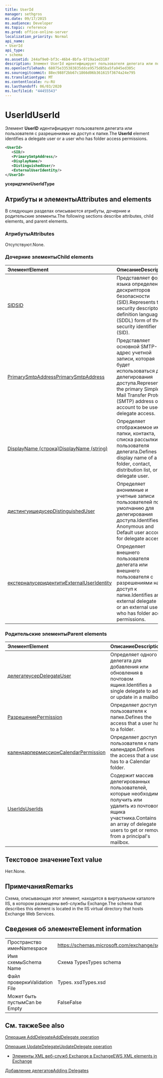 ```yaml
---
title: UserId
manager: sethgros
ms.date: 09/17/2015
ms.audience: Developer
ms.topic: reference
ms.prod: office-online-server
localization_priority: Normal
api_name:
- UserId
api_type:
- schema
ms.assetid: 244af9e0-bf3c-46b4-8bfa-9719a1ed3107
description: Элемент UserId идентифицирует пользователя делегата или пользователя с разрешениями на доступ к папке.
ms.openlocfilehash: 68075e335383835ddce9575d85ba5fa945ed305c
ms.sourcegitcommit: 88ec988f2bb67c1866d06b361615f3674a24e795
ms.translationtype: MT
ms.contentlocale: ru-RU
ms.lasthandoff: 06/03/2020
ms.locfileid: "44455543"
---
```

# <a name="userid"></a><span data-ttu-id="4604a-103">UserId</span><span class="sxs-lookup"><span data-stu-id="4604a-103">UserId</span></span>

<span data-ttu-id="4604a-104">Элемент **UserID** идентифицирует пользователя делегата или пользователя с разрешениями на доступ к папке.</span><span class="sxs-lookup"><span data-stu-id="4604a-104">The **UserId** element identifies a delegate user or a user who has folder access permissions.</span></span> 
  
```xml
<UserId>
   <SID/>
   <PrimarySmtpAddress/>
   <DisplayName/>
   <DistinguishedUser/>
   <ExternalUserIdentity/>
</UserId>
```

 <span data-ttu-id="4604a-105">**усеридтипе**</span><span class="sxs-lookup"><span data-stu-id="4604a-105">**UserIdType**</span></span>
## <a name="attributes-and-elements"></a><span data-ttu-id="4604a-106">Атрибуты и элементы</span><span class="sxs-lookup"><span data-stu-id="4604a-106">Attributes and elements</span></span>

<span data-ttu-id="4604a-107">В следующих разделах описываются атрибуты, дочерние и родительские элементы.</span><span class="sxs-lookup"><span data-stu-id="4604a-107">The following sections describe attributes, child elements, and parent elements.</span></span>
  
### <a name="attributes"></a><span data-ttu-id="4604a-108">Атрибуты</span><span class="sxs-lookup"><span data-stu-id="4604a-108">Attributes</span></span>

<span data-ttu-id="4604a-109">Отсутствуют.</span><span class="sxs-lookup"><span data-stu-id="4604a-109">None.</span></span>
  
### <a name="child-elements"></a><span data-ttu-id="4604a-110">Дочерние элементы</span><span class="sxs-lookup"><span data-stu-id="4604a-110">Child elements</span></span>

|<span data-ttu-id="4604a-111">**Элемент**</span><span class="sxs-lookup"><span data-stu-id="4604a-111">**Element**</span></span>|<span data-ttu-id="4604a-112">**Описание**</span><span class="sxs-lookup"><span data-stu-id="4604a-112">**Description**</span></span>|
|:-----|:-----|
|[<span data-ttu-id="4604a-113">SID</span><span class="sxs-lookup"><span data-stu-id="4604a-113">SID</span></span>](sid.md) <br/> |<span data-ttu-id="4604a-114">Представляет форму языка определения дескрипторов безопасности (SID).</span><span class="sxs-lookup"><span data-stu-id="4604a-114">Represents the security descriptor definition language (SDDL) form of the security identifier (SID).</span></span>  <br/> |
|[<span data-ttu-id="4604a-115">PrimarySmtpAddress</span><span class="sxs-lookup"><span data-stu-id="4604a-115">PrimarySmtpAddress</span></span>](primarysmtpaddress.md) <br/> |<span data-ttu-id="4604a-116">Представляет основной SMTP-адрес учетной записи, которая будет использоваться для делегирования доступа.</span><span class="sxs-lookup"><span data-stu-id="4604a-116">Represents the primary Simple Mail Transfer Protocol (SMTP) address of an account to be used for delegate access.</span></span>  <br/> |
|[<span data-ttu-id="4604a-117">DisplayName (строка)</span><span class="sxs-lookup"><span data-stu-id="4604a-117">DisplayName (string)</span></span>](displayname-string.md) <br/> |<span data-ttu-id="4604a-118">Определяет отображаемое имя папки, контакта, списка рассылки или пользователя делегата.</span><span class="sxs-lookup"><span data-stu-id="4604a-118">Defines the display name of a folder, contact, distribution list, or delegate user.</span></span>  <br/> |
|[<span data-ttu-id="4604a-119">дистингуишедусер</span><span class="sxs-lookup"><span data-stu-id="4604a-119">DistinguishedUser</span></span>](distinguisheduser.md) <br/> |<span data-ttu-id="4604a-120">Определяет анонимные и учетные записи пользователей по умолчанию для делегирования доступа.</span><span class="sxs-lookup"><span data-stu-id="4604a-120">Identifies Anonymous and Default user accounts for delegate access.</span></span>  <br/> |
|[<span data-ttu-id="4604a-121">екстерналусеридентити</span><span class="sxs-lookup"><span data-stu-id="4604a-121">ExternalUserIdentity</span></span>](externaluseridentity.md) <br/> |<span data-ttu-id="4604a-122">Определяет внешнего пользователя делегата или внешнего пользователя с разрешениями на доступ к папке.</span><span class="sxs-lookup"><span data-stu-id="4604a-122">Identifies an external delegate user or an external user who has folder access permissions.</span></span>  <br/> |
   
### <a name="parent-elements"></a><span data-ttu-id="4604a-123">Родительские элементы</span><span class="sxs-lookup"><span data-stu-id="4604a-123">Parent elements</span></span>

|<span data-ttu-id="4604a-124">**Элемент**</span><span class="sxs-lookup"><span data-stu-id="4604a-124">**Element**</span></span>|<span data-ttu-id="4604a-125">**Описание**</span><span class="sxs-lookup"><span data-stu-id="4604a-125">**Description**</span></span>|
|:-----|:-----|
|[<span data-ttu-id="4604a-126">делегатеусер</span><span class="sxs-lookup"><span data-stu-id="4604a-126">DelegateUser</span></span>](delegateuser.md) <br/> |<span data-ttu-id="4604a-127">Определяет одного делегата для добавления или обновления в почтовом ящике.</span><span class="sxs-lookup"><span data-stu-id="4604a-127">Identifies a single delegate to add or update in a mailbox.</span></span>  <br/> |
|[<span data-ttu-id="4604a-128">Разрешение</span><span class="sxs-lookup"><span data-stu-id="4604a-128">Permission</span></span>](permission.md) <br/> |<span data-ttu-id="4604a-129">Определяет доступ пользователя к папке.</span><span class="sxs-lookup"><span data-stu-id="4604a-129">Defines the access that a user has to a folder.</span></span>  <br/> |
|[<span data-ttu-id="4604a-130">календарпермиссион</span><span class="sxs-lookup"><span data-stu-id="4604a-130">CalendarPermission</span></span>](calendarpermission.md) <br/> |<span data-ttu-id="4604a-131">Определяет доступ пользователя к папке календаря.</span><span class="sxs-lookup"><span data-stu-id="4604a-131">Defines the access that a user has to a Calendar folder.</span></span>  <br/> |
|[<span data-ttu-id="4604a-132">UserIds</span><span class="sxs-lookup"><span data-stu-id="4604a-132">UserIds</span></span>](userids.md) <br/> |<span data-ttu-id="4604a-133">Содержит массив делегированных пользователей, которые необходимо получить или удалить из почтового ящика участника.</span><span class="sxs-lookup"><span data-stu-id="4604a-133">Contains an array of delegate users to get or remove from a principal's mailbox.</span></span>  <br/> |
   
## <a name="text-value"></a><span data-ttu-id="4604a-134">Текстовое значение</span><span class="sxs-lookup"><span data-stu-id="4604a-134">Text value</span></span>

<span data-ttu-id="4604a-135">Нет.</span><span class="sxs-lookup"><span data-stu-id="4604a-135">None.</span></span>
  
## <a name="remarks"></a><span data-ttu-id="4604a-136">Примечания</span><span class="sxs-lookup"><span data-stu-id="4604a-136">Remarks</span></span>

<span data-ttu-id="4604a-137">Схема, описывающая этот элемент, находится в виртуальном каталоге IIS, в котором размещены веб-службы Exchange.</span><span class="sxs-lookup"><span data-stu-id="4604a-137">The schema that describes this element is located in the IIS virtual directory that hosts Exchange Web Services.</span></span>
  
## <a name="element-information"></a><span data-ttu-id="4604a-138">Сведения об элементе</span><span class="sxs-lookup"><span data-stu-id="4604a-138">Element information</span></span>

|||
|:-----|:-----|
|<span data-ttu-id="4604a-139">Пространство имен</span><span class="sxs-lookup"><span data-stu-id="4604a-139">Namespace</span></span>  <br/> |https://schemas.microsoft.com/exchange/services/2006/types  <br/> |
|<span data-ttu-id="4604a-140">Имя схемы</span><span class="sxs-lookup"><span data-stu-id="4604a-140">Schema Name</span></span>  <br/> |<span data-ttu-id="4604a-141">Схема Types</span><span class="sxs-lookup"><span data-stu-id="4604a-141">Types schema</span></span>  <br/> |
|<span data-ttu-id="4604a-142">Файл проверки</span><span class="sxs-lookup"><span data-stu-id="4604a-142">Validation File</span></span>  <br/> |<span data-ttu-id="4604a-143">Types. xsd</span><span class="sxs-lookup"><span data-stu-id="4604a-143">Types.xsd</span></span>  <br/> |
|<span data-ttu-id="4604a-144">Может быть пустым</span><span class="sxs-lookup"><span data-stu-id="4604a-144">Can be Empty</span></span>  <br/> |<span data-ttu-id="4604a-145">False</span><span class="sxs-lookup"><span data-stu-id="4604a-145">False</span></span>  <br/> |
   
## <a name="see-also"></a><span data-ttu-id="4604a-146">См. также</span><span class="sxs-lookup"><span data-stu-id="4604a-146">See also</span></span>



[<span data-ttu-id="4604a-147">Операция AddDelegate</span><span class="sxs-lookup"><span data-stu-id="4604a-147">AddDelegate operation</span></span>](adddelegate-operation.md)
  
[<span data-ttu-id="4604a-148">Операция UpdateDelegate</span><span class="sxs-lookup"><span data-stu-id="4604a-148">UpdateDelegate operation</span></span>](updatedelegate-operation.md)


- [<span data-ttu-id="4604a-149">Элементы XML веб-служб Exchange в Exchange</span><span class="sxs-lookup"><span data-stu-id="4604a-149">EWS XML elements in Exchange</span></span>](ews-xml-elements-in-exchange.md)


[<span data-ttu-id="4604a-150">Добавление делегатов</span><span class="sxs-lookup"><span data-stu-id="4604a-150">Adding Delegates</span></span>](https://msdn.microsoft.com/library/3a744150-66a3-4a13-9433-793603ba5038%28Office.15%29.aspx)

